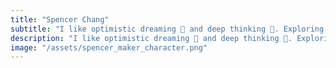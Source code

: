 ```yaml
---
title: "Spencer Chang"
subtitle: "I like optimistic dreaming 💭 and deep thinking 🤔. Exploring, learning, and laughing through life. 🔍📚🤭"
description: "I like optimistic dreaming 💭 and deep thinking 🤔. Exploring, learning, and laughing through life. 🔍📚🤭"
image: "/assets/spencer_maker_character.png"
---
```

